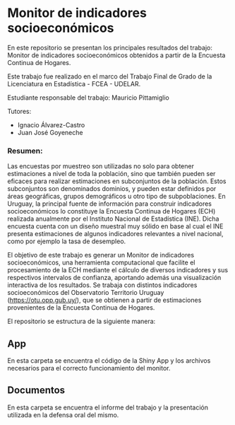 # Monitor de indicadores socioeconómicos 

En este repositorio se presentan los principales resultados del trabajo: Monitor de indicadores socioeconómicos obtenidos a partir de la Encuesta Continua de Hogares.

Este trabajo fue realizado en el marco del Trabajo Final de Grado de la Licenciatura en Estadística - FCEA - UDELAR. 

Estudiante responsable del trabajo: Mauricio Pittamiglio

Tutores: 
 - Ignacio Álvarez-Castro
 - Juan José Goyeneche

### Resumen:

Las encuestas por muestreo son utilizadas no solo para obtener estimaciones a nivel de toda la población, sino que también pueden ser eficaces para realizar estimaciones en subconjuntos de la población.
Estos subconjuntos son denominados dominios, y pueden estar definidos por áreas geográficas, grupos demográficos u otro tipo de subpoblaciones. En Uruguay, la principal fuente de información para construir
indicadores socioeconómicos lo constituye la Encuesta Continua de Hogares (ECH) realizada anualmente
por el Instituto Nacional de Estadística (INE). Dicha encuesta cuenta con un diseño muestral muy sólido
en base al cual el INE presenta estimaciones de algunos indicadores relevantes a nivel nacional, como por
ejemplo la tasa de desempleo.

El objetivo de este trabajo es generar un Monitor de indicadores socioeconómicos, una herramienta computacional que facilite el procesamiento de la ECH mediante el cálculo de diversos indicadores
y sus respectivos intervalos de confianza, aportando además una visualización interactiva de los resultados. Se trabaja con distintos indicadores socioeconómicos del Observatorio Territorio Uruguay
(https://otu.opp.gub.uy/), que se obtienen a partir de estimaciones provenientes de la Encuesta Continua de Hogares.


El repositorio se estructura de la siguiente manera:

## App

En esta carpeta se encuentra el código de la Shiny App y los archivos necesarios para el correcto funcionamiento del monitor.

## Documentos

En esta carpeta se encuentra el informe del trabajo y la presentación utilizada en la defensa oral del mismo.
